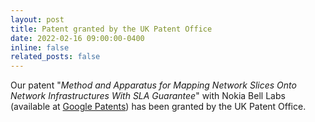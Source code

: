 ```yaml
---
layout: post
title: Patent granted by the UK Patent Office
date: 2022-02-16 09:00:00-0400
inline: false
related_posts: false
---
```


Our patent "*Method and Apparatus for Mapping Network Slices Onto Network Infrastructures With SLA Guarantee*" with Nokia Bell Labs (available at [Google Patents](https://patents.google.com/patent/US20210392040A1/en)) has been granted by the UK Patent Office.
